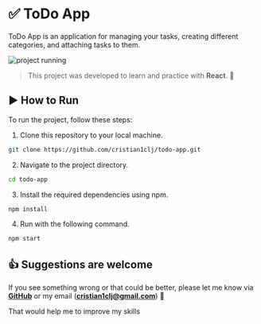 # ✅ ToDo App

ToDo App is an application for managing your tasks, creating different categories, and attaching tasks to them.

![project running](https://drive.google.com/uc?export=view&id=1yMcF5bJ5mEI4EUe26AGGB4kOEmzsVB5K)

> This project was developed to learn and practice with **React**. 📖

## ▶️ How to Run

To run the project, follow these steps:

1. Clone this repository to your local machine.

```bash
git clone https://github.com/cristian1clj/todo-app.git
```


2. Navigate to the project directory.

```bash
cd todo-app
```


3. Install the required dependencies using npm.

```bash
npm install
```


4. Run with the following command.

```bash
npm start
```

## 👍 Suggestions are welcome
If you see something wrong or that could be better, please let me know via [**GitHub**](https://github.com/cristian1clj) or my email (**cristian1clj@gmail.com**) 🙏

That would help me to improve my skills